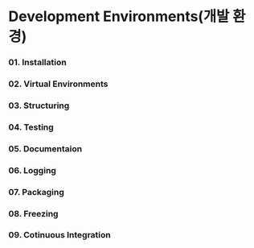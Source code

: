 # Development Environments(개발 환경)

### 01. Installation

### 02. Virtual Environments

### 03. Structuring

### 04. Testing

### 05. Documentaion

### 06. Logging

### 07. Packaging

### 08. Freezing

### 09. Cotinuous Integration

